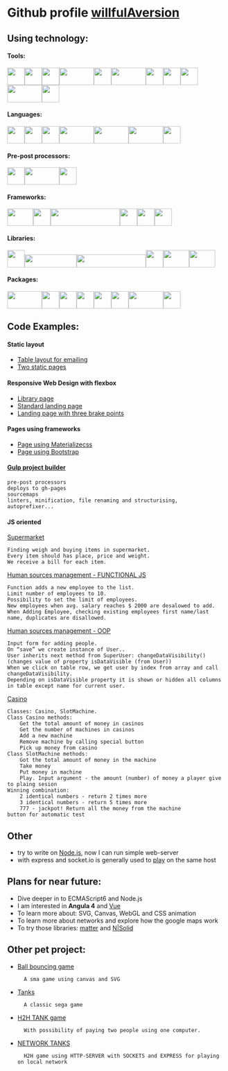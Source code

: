 # Github profile [willfulAversion](https://github.com/willfulAversion)

## Using technology:

#### Tools:
<img src="http://www.andreagalloni.eu/images/demo/unixShell.png" width="40" height="40"><img src="https://git-scm.com/images/logos/downloads/Git-Icon-1788C.png" width="40" height="40"><img src="https://image.flaticon.com/icons/svg/25/25231.svg" width="40" height="40"><img src="https://s3.amazonaws.com/media-p.slid.es/uploads/kentcdodds/images/552205/gh-pages.jpg" width="80" height="40"><img src="https://confluence.jetbrains.com/download/attachments/15797318/WI?version=2&modificationDate=1449749629000&api=v2" width="40" height="40"><img src="http://www.omgubuntu.co.uk/wp-content/uploads/2013/08/brackets-editor-logo.jpg" width="80" height="40"><img src="https://cdn-business.discourse.org/uploads/github_atom/490/d8548f4ce56f1599.png" width="40" height="40"><img src="http://www.findthatlogo.com/wp-content/gallery/photoshop-logos/photoshop-logo-black-text.png" width="40" height="40"><img src="https://zeplin.io/img/favicon/228x228.png" width="40" height="40"><img src="http://logos-download.com/wp-content/uploads/2016/06/Trello_logo.png" width="80" height="40"><img src="https://www.seeklogo.net/wp-content/uploads/2015/09/slack-logo-vector-download.jpg" width="40" height="40">

#### Languages:
<img src="https://cdn0.iconfinder.com/data/icons/HTML5/512/HTML_Logo.png" width="40" height="40"><img src="http://www.myiconfinder.com/uploads/iconsets/8b61de4c84033266e15317a6eb9fda2d-css3.png" width="40" height="40"><img src="https://i.stack.imgur.com/Mmww2.png" width="40" height="40"><img src="http://www.coolwebmasters.com/uploads/posts/2014-05/1400961685_json.png" width="80" height="40"><img src="https://encrypted-tbn0.gstatic.com/images?q=tbn:ANd9GcTxwh7s-U41_FboTzxdDmwydRXKwNCEm8pLhm3Bl8UFsGYNsUMO" width="80" height="40"><img src="https://dret.net/lectures/iot-spring15/img/websockets-logo.png" width="80" height="40"><img src="http://markdown-here.com/img/logo-2015/austin.png" width="40" height="40">

#### Pre-post processors:
<img src="https://camo.githubusercontent.com/a43de8ca816e78b1c2666f7696f449b2eeddbeca/68747470733a2f2f63646e2e7261776769742e636f6d2f7075676a732f7075672d6c6f676f2f656563343336636565386664396431373236643738333963626539396431663639343639326330632f5356472f7075672d66696e616c2d6c6f676f2d5f2d636f6c6f75722d3132382e737667" width="40" height="40"><img src="http://lesscss.org/3.x/public/img/less_logo.png" width="80" height="40"><img src="http://sass-lang.com/assets/img/logos/logo-b6e1ef6e.svg" width="40" height="40">

#### Frameworks:
<img src="https://www.servage.net/blog/wp-content/uploads/2016/10/Bootstrap4.png" width="60" height="40"><img src="https://evwilkin.github.io/images/materializecss.png" width="40" height="40"><img src="https://s3.amazonaws.com/media-p.slid.es/uploads/shahablashkari/images/20644/Foundation-Logo.png" width="160" height="40"><img src="https://assets.amitd.co/img/stack/nunjucks.png" width="40" height="40"><img src="https://cdn-images-1.medium.com/max/796/1*juPyda3wq9uz_SNFRLuANg@2x.png" width="40" height="40"><img src="https://i.imgur.com/DlNQvKS.png" width="40" height="40">

#### Libraries:
<img src="http://www.ics.hawaii.edu/wp-content/uploads/2013/08/jquerylogo320.png" width="40" height="40"><img src="https://upload.wikimedia.org/wikipedia/en/thumb/7/72/JQuery_UI_Logo.svg/1280px-JQuery_UI_Logo.svg.png" width="120" height="30"><img src="http://underscorejs.org/docs/images/underscore.png" width="160" height="30"><img src="https://vickev.com/uploads/1380888211177.png" width="40" height="40"><img src="http://shustov.su/images/items/moment-js.jpg" width="60" height="40"><img src="https://darksky.net/images/logo.png" width="60" height="40">

#### Packages:
<img src="https://yarnpkg.com/assets/og_image.png" width="80" height="40"><img src="https://www.brandsoftheworld.com/sites/default/files/styles/logo-thumbnail/public/042013/npm_0.png?itok=26vp936g" width="40" height="40"><img src="http://www.codingpedia.org/wp-content/uploads/2014/04/gulp-2x.png" width="40" height="40"><img src="https://swiip.github.io/talk-yeoman/img/tool-bower.2cc5.png" width="40" height="40"><img src="http://donaldwhyte.co.uk/isomorphic-react-workshop/images/webpack.svg" width="40" height="40"><img src="https://s-media-cache-ak0.pinimg.com/originals/52/c1/fb/52c1fbca3e9e8f6fbc84272a171ac815.jpg" width="40" height="40"><img src="https://raw.githubusercontent.com/BrowserSync/browsersync.github.io/master/public/img/logo-gh.png" width="80" height="40"><img src="https://avatars1.githubusercontent.com/u/3284117?v=3&s=400" width="40" height="40">

## Code Examples:

#### Static layout
- [Table layout for emailing](https://willfulaversion.github.io/tableLayout/)
- [Two static pages](https://willfulaversion.github.io/work-with-flex/)

#### Responsive Web Design with flexbox
- [Library page](https://willfulaversion.github.io/books/)
- [Standard landing page](https://willfulaversion.github.io/authorutyWebsite/)
- [Landing page with three brake points](https://willfulaversion.github.io/media-queries/)

#### Pages using frameworks
- [Page using Materializecss](https://willfulaversion.github.io/page-with-materialize/)
- [Page using Bootstrap](http://codepen.io/willfulaversion/pen/jyMNjN)

#### [Gulp project builder](https://github.com/willfulAversion/gulp-blend)
    pre-post processors
    deploys to gh-pages
    sourcemaps
    linters, minification, file renaming and structurising, autoprefixer...

#### JS oriented
[Supermarket](https://willfulaversion.github.io/supermarket/)
    
    Finding weigh and buying items in supermarket.
    Every item should has place, price and weight.
    We receive a bill for each item.
    
[Human sources management - FUNCTIONAL JS](https://willfulaversion.github.io/list-of-users/)

    Function adds a new employee to the list.
    Limit number of employees to 10.
    Possibility to set the limit of employees.
    New employees when avg. salary reaches $ 2000 are desalowed to add.
    When Adding Employee, checking existing employees first name/last name, duplicates are disallowed.

[Human sources management - OOP](https://willfulaversion.github.io/people-management/)
    
    Input form for adding people.
    On “save” we create instance of User..
    User inherits next method from SuperUser: changeDataVisibility() (changes value of property isDataVisible (from User))
    When we click on table row, we get user by index from array and call changeDataVisibility.
    Depending on isDataVisible property it is shown or hidden all columns in table except name for current user.
     
[Casino](https://willfulaversion.github.io/casino/)
    
    Classes: Casino, SlotMachine.
    Class Casino methods:
        Get the total amount of money in casinos
        Get the number of machines in casinos
        Add a new machine
        Remove machine by calling special button
        Pick up money from casino
    Class SlotMachine methods:
        Got the total amount of money in the machine
        Take money
        Put money in machine
        Play. Input argument - the amount (number) of money a player give to plaing sesion
    Winning combination:
        2 identical numbers - return 2 times more
        3 identical numbers - return 5 times more
        777 - jackpot! Return all the money from the machine    
    button for automatic test

## Other
- try to write on [Node.js](https://nodejs.org/en/), now I can run simple web-server
- with express and socket.io is generally used to [play](https://github.com/willfulAversion/gameSocket) on the same host

## Plans for near future:
- Dive deeper in to ECMAScript6 and Node.js
- I am interested in **Angula 4** and [Vue](https://vuejs.org/)
- To learn more about: SVG, Canvas, WebGL and CSS animation
- To learn more about networks and explore how the google maps work
- To try those libraries: [matter](http://brm.io/matter-js/) and [N|Solid](https://nodesource.com/products/nsolid)

## Other pet project:
- [Ball bouncing game](https://willfulaversion.github.io/2d_game/) 
    
        A sma game using canvas and SVG 

- [Tanks](https://github.com/willfulAversion/tanks) 

        A classic sega game

- [H2H TANK game](https://willfulaversion.github.io/tanks/) 

        With possibility of paying two people using one computer.

- [NETWORK TANKS](https://github.com/willfulAversion/gameSocket)

        H2H game using HTTP-SERVER with SOCKETS and EXPRESS for playing on local network
